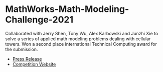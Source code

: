 # MathWorks-Math-Modeling-Challenge-2021
Collaborated with Jerry Shen, Tony Wu, Alex Karbowski and Junzhi Xie to solve a series of applied math modeling problems dealing with cellular towers. Won a second place international Technical Computing award for the submission. 

- [Press Release](https://wtop.com/montgomery-county/2021/04/5-montgomery-co-high-school-students-advance-to-finals-in-international-math-modeling-competition/)
- [Competition Website](https://m3challenge.siam.org/archives/2021/winning-teams)
